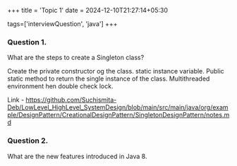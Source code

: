 +++
title = 'Topic 1'
date = 2024-12-10T21:27:14+05:30

tags=['interviewQuestion', 'java']
+++

### Question 1.
What are the steps to create a Singleton class?

Create the private constructor og the class. static instance variable. Public static method to return the single
instance of the class. Multithreaded environment hen double check lock.

Link - https://github.com/Suchismita-Deb/LowLevel_HighLevel_SystemDesign/blob/main/src/main/java/org/example/DesignPattern/CreationalDesignPattern/SingletonDesignPattern/notes.md

### Question 2.

What are the new features introduced in Java 8.

